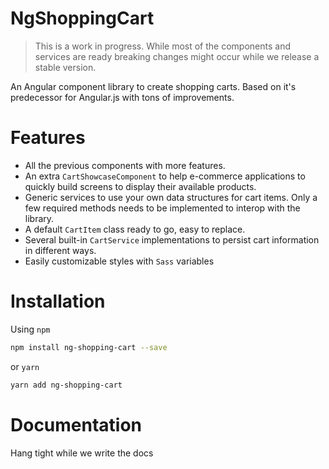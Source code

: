 # NgShoppingCart

> This is a work in progress. While most of the components and services are ready breaking changes might occur while we release a stable version. 

An Angular component library to create shopping carts. Based on it's predecessor for Angular.js with tons of improvements. 

# Features

- All the previous components with more features.
- An extra `CartShowcaseComponent` to help e-commerce applications to quickly build screens to display their available products.
- Generic services to use your own data structures for cart items. Only a few required methods needs to be implemented to interop with the library.
- A default `CartItem` class ready to go, easy to replace.
- Several built-in `CartService` implementations to persist cart information in different ways.
- Easily customizable styles with `Sass` variables

# Installation

Using `npm`

```bash
npm install ng-shopping-cart --save
```

or `yarn`

```bash
yarn add ng-shopping-cart
```


# Documentation

Hang tight while we write the docs


